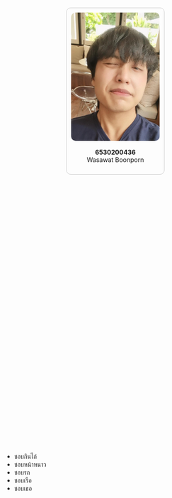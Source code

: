 <div style="display: flex; justify-content: center; align-items: center; height: 40vh;">
    <div style="width: 200px; border: 1px solid #ccc; border-radius: 10px; padding: 10px; text-align: center;">
        <img src="IMG_20240621_131036_477.jpg" alt="Wasawat Boonporn" style="width: 100%; height: auto; border-radius: 10px;">
        <p><strong>6530200436</strong><br>Wasawat Boonporn</p>
    </div>
</div>

<p align="center">

- ชอบกินไก่
- ชอบหน้าหนาว
- ชอบรถ
- ชอบเรือ
- ชอบเธอ
